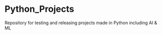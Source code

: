 # Python_Projects
Repository for testing and releasing projects made in Python including AI &amp;  ML
